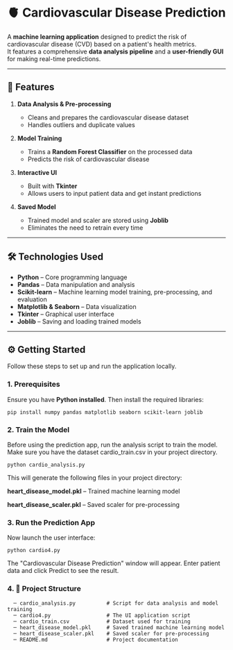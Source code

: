# 🫀 Cardiovascular Disease Prediction

A **machine learning application** designed to predict the risk of cardiovascular disease (CVD) based on a patient's health metrics.  
It features a comprehensive **data analysis pipeline** and a **user-friendly GUI** for making real-time predictions.

---

## 🚀 Features

1. **Data Analysis & Pre-processing**  
   - Cleans and prepares the cardiovascular disease dataset  
   - Handles outliers and duplicate values  

2. **Model Training**  
   - Trains a **Random Forest Classifier** on the processed data  
   - Predicts the risk of cardiovascular disease  

3. **Interactive UI**  
   - Built with **Tkinter**  
   - Allows users to input patient data and get instant predictions  

4. **Saved Model**  
   - Trained model and scaler are stored using **Joblib**  
   - Eliminates the need to retrain every time  

---

## 🛠️ Technologies Used

- **Python** – Core programming language  
- **Pandas** – Data manipulation and analysis  
- **Scikit-learn** – Machine learning model training, pre-processing, and evaluation  
- **Matplotlib & Seaborn** – Data visualization  
- **Tkinter** – Graphical user interface  
- **Joblib** – Saving and loading trained models  

---

## ⚙️ Getting Started

Follow these steps to set up and run the application locally.

### 1. Prerequisites

Ensure you have **Python installed**. Then install the required libraries:

```pip install numpy pandas matplotlib seaborn scikit-learn joblib```

### 2. Train the Model

Before using the prediction app, run the analysis script to train the model.
Make sure you have the dataset cardio_train.csv in your project directory.

```python cardio_analysis.py```


This will generate the following files in your project directory:

**heart_disease_model.pkl** – Trained machine learning model

**heart_disease_scaler.pkl** – Saved scaler for pre-processing

### 3. Run the Prediction App

Now launch the user interface:

```python cardio4.py```


The "Cardiovascular Disease Prediction" window will appear.
Enter patient data and click Predict to see the result.

### 4. 📁 Project Structure
      ─ cardio_analysis.py          # Script for data analysis and model training
      ─ cardio4.py                  # The UI application script
      ─ cardio_train.csv            # Dataset used for training
      ─ heart_disease_model.pkl     # Saved trained machine learning model
      ─ heart_disease_scaler.pkl    # Saved scaler for pre-processing
      ─ README.md                   # Project documentation
